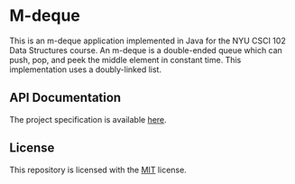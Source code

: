 # M-deque
This is an m-deque application implemented in Java for the NYU CSCI 102 Data Structures course. An m-deque is a double-ended queue which can push, pop, and peek the middle element in constant time. This implementation uses a doubly-linked list.
## API Documentation
The project specification is available [here](ishanpranav.github.io/mdeque/).
## License
This repository is licensed with the [MIT](LICENSE.txt) license.
